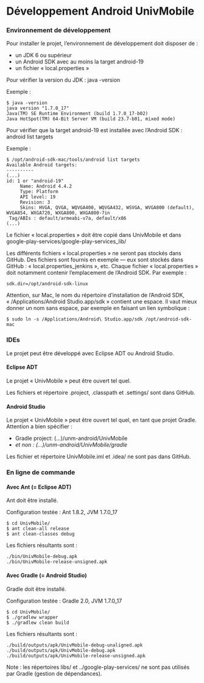 # Développement Android UnivMobile

### Environnement de développement

Pour installer le projet, l’environnement de développement doit disposer de :

  * un JDK 6 ou supérieur
  * un Android SDK avec au moins la target android-19
  * un fichier « local.properties »

Pour vérifier la version du JDK : java -version

Exemple :

    $ java -version
    java version "1.7.0_17"
    Java(TM) SE Runtime Environment (build 1.7.0_17-b02)
    Java HotSpot(TM) 64-Bit Server VM (build 23.7-b01, mixed mode)

Pour vérifier que la target android-19 est installée avec l’Android SDK : android list targets

Exemple :

    $ /opt/android-sdk-mac/tools/android list targets
    Available Android targets:
    ----------
    (...)
    id: 1 or "android-19"
         Name: Android 4.4.2
         Type: Platform
         API level: 19
         Revision: 3
         Skins: HVGA, QVGA, WQVGA400, WQVGA432, WSVGA, WVGA800 (default), WVGA854, WXGA720, WXGA800, WXGA800-7in
     Tag/ABIs : default/armeabi-v7a, default/x86
    (...)

Le fichier « local.properties » doit être copié dans UnivMobile et dans google-play-services/google-play-services_lib/

Les différents fichiers « local.properties » ne seront pas stockés dans GitHub. Des fichiers sont fournis en exemple — eux sont stockés dans GitHub : « local.properties_jenkins », etc. Chaque fichier « local.properties » doit notamment contenir l’emplacement de l’Android SDK. Par exemple :
  
    sdk.dir=/opt/android-sdk-linux
    
Attention, sur Mac, le nom du répertoire d’installation de l’Android SDK, « /Applications/Android Studio.app/sdk » contient une espace. Il vaut mieux donner un nom sans espace, par exemple en faisant un lien symbolique :

    $ sudo ln -s /Applications/Android\ Studio.app/sdk /opt/android-sdk-mac
    
### IDEs

Le projet peut être développé avec Eclipse ADT ou Android Studio.

#### Eclipse ADT

Le projet « UnivMobile » peut être ouvert tel quel.

Les fichiers et répertoire .project, .classpath et .settings/ sont dans GitHub.

#### Android Studio

Le projet « UnivMobile » peut être ouvert tel quel, en tant que projet Gradle. Attention a bien spécifier :

  * Gradle project: (…)/unm-android/UnivMobile
  * _et non : (...)/unm-android/UnivMobile/gradle_

Les fichier et répertoire UnivMobile.iml et .idea/ ne sont pas dans GitHub.

### En ligne de commande 

#### Avec Ant (= Eclipse ADT)

Ant doit être installé.

Configuration testée : Ant 1.8.2, JVM 1.7.0_17

    $ cd UnivMobile/
    $ ant clean-all release
    $ ant clean-classes debug

Les fichiers résultants sont :

    ./bin/UnivMobile-debug.apk
    ./bin/UnivMobile-release-unsigned.apk
    
#### Avec Gradle (= Android Studio)
  
Gradle doit être installé.

Configuration testée : Gradle 2.0, JVM 1.7.0_17

    $ cd UnivMobile/
    $ ./gradlew wrapper
    $ ./gradlew clean build

Les fichiers résultants sont :

    ./build/outputs/apk/UnivMobile-debug-unaligned.apk
    ./build/outputs/apk/UnivMobile-debug.apk		
    ./build/outputs/apk/UnivMobile-release-unsigned.apk  
        
Note : les répertoires libs/ et ../google-play-services/ ne sont pas utilisés par Gradle (gestion de dépendances).

